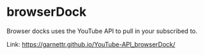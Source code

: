 # browserDock
Browser docks uses the YouTube API to pull in your subscribed to.

Link: https://garnettr.github.io/YouTube-API_browserDock/
